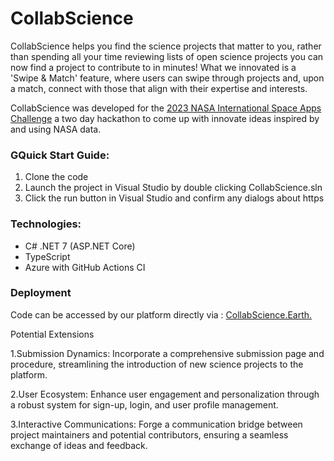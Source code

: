 # CollabScience

CollabScience helps you find the science projects that matter to you, rather than spending all your time reviewing lists of open science projects you can now find a project to contribute to in minutes! What we innovated is  a 'Swipe & Match' feature, where users can swipe through projects and, upon a match, connect with those that align with their expertise and interests. 

CollabScience was developed for the [2023 NASA International Space Apps Challenge](https://www.spaceappschallenge.org/2023/challenges/a-marketplace-for-open-science-projects/) a two day hackathon to come up with innovate ideas inspired by and using NASA data.

### GQuick Start Guide:
1. Clone the code
2. Launch the project in Visual Studio by double clicking CollabScience.sln
3. Click the run button in Visual Studio and confirm any dialogs about https


### Technologies:
* C# .NET 7 (ASP.NET Core)
* TypeScript
* Azure with GitHub Actions CI
### Deployment 
Code can be accessed by our platform directly via : [CollabScience.Earth.](https://collabscience.earth/)

Potential Extensions

1.Submission Dynamics: Incorporate a comprehensive submission page and procedure, streamlining the introduction of new science projects to the platform.

2.User Ecosystem: Enhance user engagement and personalization through a robust system for sign-up, login, and user profile management.

3.Interactive Communications: Forge a communication bridge between project maintainers and potential contributors, ensuring a seamless exchange of ideas and feedback.
